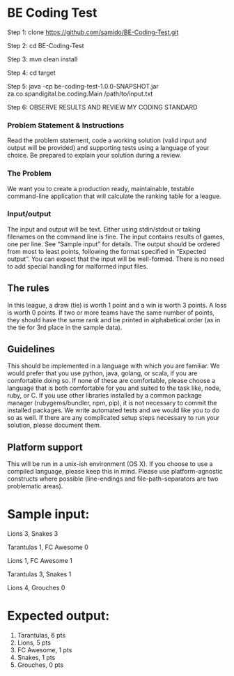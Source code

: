 # BE Coding Test

Step 1: clone https://github.com/samido/BE-Coding-Test.git

Step 2: cd BE-Coding-Test

Step 3: mvn clean install

Step 4: cd target

Step 5: java -cp be-coding-test-1.0.0-SNAPSHOT.jar za.co.spandigital.be.coding.Main /path/to/input.txt

Step 6: OBSERVE RESULTS AND REVIEW MY CODING STANDARD
### Problem Statement & Instructions
Read the problem statement, code a working solution (valid input and output will be provided)
and supporting tests using a language of your choice. Be prepared to explain your solution
during a review.

### The Problem
We want you to create a production ready, maintainable, testable command-line application that
will calculate the ranking table for a league.

### Input/output
The input and output will be text. Either using stdin/stdout or taking filenames on the command
line is fine.
The input contains results of games, one per line. See “Sample input” for details.
The output should be ordered from most to least points, following the format specified in
“Expected output”.
You can expect that the input will be well-formed. There is no need to add special handling for
malformed input files.


## The rules
In this league, a draw (tie) is worth 1 point and a win is worth 3 points. A loss is worth 0 points.
If two or more teams have the same number of points, they should have the same rank and be
printed in alphabetical order (as in the tie for 3rd place in the sample data).
## Guidelines
This should be implemented in a language with which you are familiar. We would prefer that
you use python, java, golang, or scala, if you are comfortable doing so. If none of these are
comfortable, please choose a language that is both comfortable for you and suited to the task
like, node, ruby, or C.
If you use other libraries installed by a common package manager (rubygems/bundler, npm,
pip), it is not necessary to commit the installed packages.
We write automated tests and we would like you to do so as well.
If there are any complicated setup steps necessary to run your solution, please document them.

## Platform support
This will be run in a unix-ish environment (OS X). If you choose to use a compiled language,
please keep this in mind. Please use platform-agnostic constructs where possible (line-endings
and file-path-separators are two problematic areas).

# Sample input:

Lions 3, Snakes 3

Tarantulas 1, FC Awesome 0

Lions 1, FC Awesome 1

Tarantulas 3, Snakes 1

Lions 4, Grouches 0

# Expected output:

1. Tarantulas, 6 pts
2. Lions, 5 pts
3. FC Awesome, 1 pts
3. Snakes, 1 pts
5. Grouches, 0 pts
 
